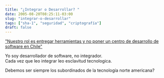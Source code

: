 ```yaml
---
title: "¿Integrar o Desarrollar? "
date: 2005-08-20T08:25:11-03:00
slug: "integrar-o-desarrollar"
tags: ["sha-1", "seguridad", "criptografía"]
draft: false
---
```


["Nuestro rol es entregar herramientas y no poner un centro de desarrollo de software en Chile"](http://www.mundoenlinea.cl/noticia.php?noticia_id=702&categoria_id=4)

Yo soy desarrollador de software, no integrador.\
Cada vez que leo integrar leo esclavitud tecnologica.

Debemos ser siempre los subordinados de la tecnología norte americana?
